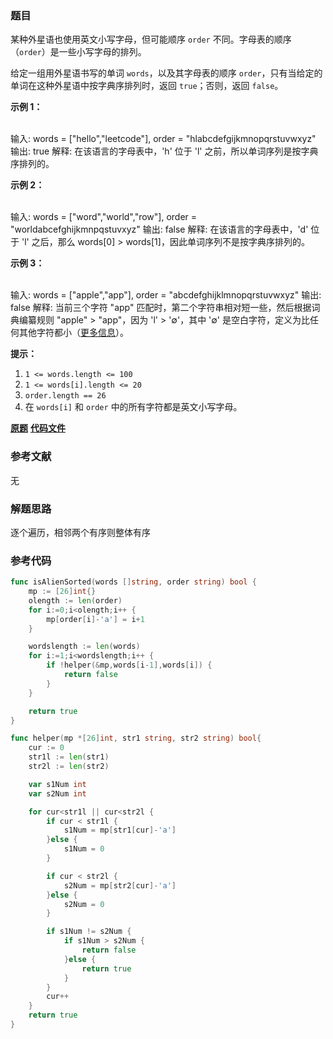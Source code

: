 ### 题目
某种外星语也使用英文小写字母，但可能顺序 `order` 不同。字母表的顺序（`order`）是一些小写字母的排列。

给定一组用外星语书写的单词 `words`，以及其字母表的顺序 `order`，只有当给定的单词在这种外星语中按字典序排列时，返回 `true`；否则，返回
`false`。



**示例 1：**


​    
    输入: words = ["hello","leetcode"], order = "hlabcdefgijkmnopqrstuvwxyz"
    输出: true
    解释: 在该语言的字母表中，'h' 位于 'l' 之前，所以单词序列是按字典序排列的。

**示例 2：**


​    
    输入: words = ["word","world","row"], order = "worldabcefghijkmnpqstuvxyz"
    输出: false
    解释: 在该语言的字母表中，'d' 位于 'l' 之后，那么 words[0] > words[1]，因此单词序列不是按字典序排列的。

**示例 3：**


​    
    输入: words = ["apple","app"], order = "abcdefghijklmnopqrstuvwxyz"
    输出: false
    解释: 当前三个字符 "app" 匹配时，第二个字符串相对短一些，然后根据词典编纂规则 "apple" > "app"，因为 'l' > '∅'，其中 '∅' 是空白字符，定义为比任何其他字符都小（[更多信息](https://baike.baidu.com/item/%E5%AD%97%E5%85%B8%E5%BA%8F)）。




**提示：**

  1. `1 <= words.length <= 100`
  2. `1 <= words[i].length <= 20`
  3. `order.length == 26`
  4. 在 `words[i]` 和 `order` 中的所有字符都是英文小写字母。

 **[原题](https://leetcode-cn.com/problems/verifying-an-alien-dictionary/)**    **[代码文件](https://github%2Ecom/LZH139/leetcode_Go/blob/master/note/HashTable/simple/953%2E%20Verifying%20an%20Alien%20Dictionary%2Emd)**


### 参考文献
无

### 解题思路

逐个遍历，相邻两个有序则整体有序


### 参考代码

```go
func isAlienSorted(words []string, order string) bool {
	mp := [26]int{}
	olength := len(order)
	for i:=0;i<olength;i++ {
		mp[order[i]-'a'] = i+1
	}

	wordslength := len(words)
	for i:=1;i<wordslength;i++ {
		if !helper(&mp,words[i-1],words[i]) {
			return false
		}
	}

	return true
}

func helper(mp *[26]int, str1 string, str2 string) bool{
	cur := 0
	str1l := len(str1)
	str2l := len(str2)

	var s1Num int
	var s2Num int

	for cur<str1l || cur<str2l {
		if cur < str1l {
			s1Num = mp[str1[cur]-'a']
		}else {
			s1Num = 0
		}

		if cur < str2l {
			s2Num = mp[str2[cur]-'a']
		}else {
			s2Num = 0
		}

		if s1Num != s2Num {
			if s1Num > s2Num {
				return false
			}else {
				return true
			}
		}
		cur++
	}
	return true
}

```




